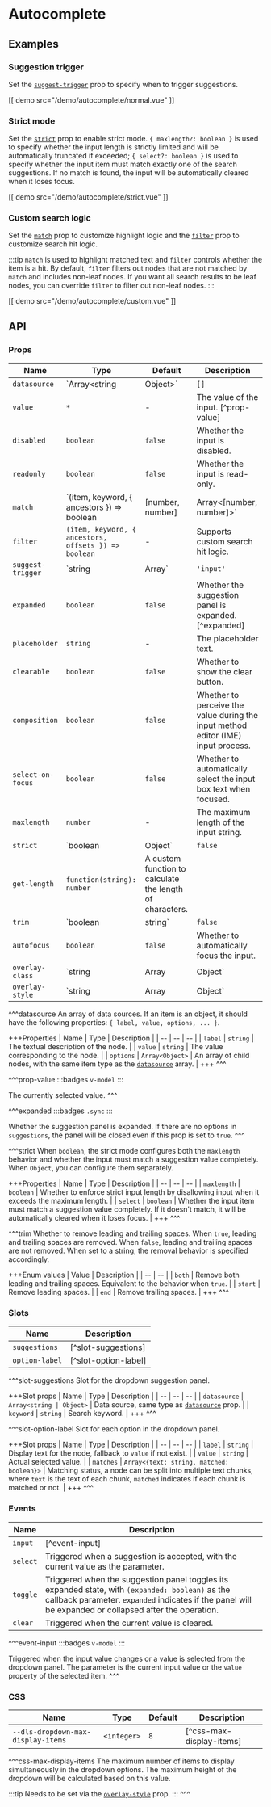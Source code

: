 # Autocomplete

## Examples

### Suggestion trigger

Set the [`suggest-trigger`](#props-suggest-trigger) prop to specify when to trigger suggestions.

[[ demo src="/demo/autocomplete/normal.vue" ]]

### Strict mode

Set the [`strict`](#props-strict) prop to enable strict mode. `{ maxlength?: boolean }` is used to specify whether the input length is strictly limited and will be automatically truncated if exceeded; `{ select?: boolean }` is used to specify whether the input item must match exactly one of the search suggestions. If no match is found, the input will be automatically cleared when it loses focus.

[[ demo src="/demo/autocomplete/strict.vue" ]]

### Custom search logic

Set the [`match`](#props-match) prop to customize highlight logic and the [`filter`](#props-filter) prop to customize search hit logic.

:::tip
`match` is used to highlight matched text and `filter` controls whether the item is a hit. By default, `filter` filters out nodes that are not matched by `match` and includes non-leaf nodes. If you want all search results to be leaf nodes, you can override `filter` to filter out non-leaf nodes.
:::

[[ demo src="/demo/autocomplete/custom.vue" ]]

## API

### Props

| Name | Type | Default | Description |
| -- | -- | -- | -- |
| ``datasource`` | `Array<string | Object>` | `[]` | [^datasource] |
| ``value`` | `*` | - | The value of the input. [^prop-value] |
| ``disabled`` | `boolean` | `false` | Whether the input is disabled. |
| ``readonly`` | `boolean` | `false` | Whether the input is read-only. |
| ``match`` | `(item, keyword, { ancestors }) => boolean | [number, number] | Array<[number, number]>` | - | Supports custom highlighting logic. The default is a case-insensitive substring match. |
| ``filter`` | `(item, keyword, { ancestors, offsets }) => boolean` | - | Supports custom search hit logic. |
| ``suggest-trigger`` | `string | Array<string>` | `'input'` | Specifies when to trigger the suggestion dropdown panel. Valid values are `'input'` and `'focus'`. |
| ``expanded`` | `boolean` | `false` | Whether the suggestion panel is expanded. [^expanded] |
| ``placeholder`` | `string` | - | The placeholder text. |
| ``clearable`` | `boolean` | `false` | Whether to show the clear button. |
| ``composition`` | `boolean` | `false` | Whether to perceive the value during the input method editor (IME) input process. |
| ``select-on-focus`` | `boolean` | `false` | Whether to automatically select the input box text when focused. |
| ``maxlength`` | `number` | - | The maximum length of the input string. |
| ``strict`` | `boolean | Object` | `false` | [^strict] |
| ``get-length`` | `function(string): number` | A custom function to calculate the length of characters. |
| ``trim`` | `boolean | string` | `false` | [^trim] |
| ``autofocus`` | `boolean` | `false` | Whether to automatically focus the input. |
| ``overlay-class`` | `string | Array | Object` | - | Refers to the [`overlay-class`](./overlay#props-overlay-class) prop of the [`Overlay`](./overlay) component. |
| ``overlay-style`` | `string | Array | Object` | - | Refers to the [`overlay-style`](./overlay#props-overlay-style) prop of the [`Overlay`](./overlay) component. |

^^^datasource
An array of data sources. If an item is an object, it should have the following properties: `{ label, value, options, ... }`.

+++Properties
| Name | Type | Description |
| -- | -- | -- |
| `label` | `string` | The textual description of the node. |
| `value` | `string` | The value corresponding to the node. |
| `options` | `Array<Object>` | An array of child nodes, with the same item type as the [`datasource`](#props-datasource) array. |
+++
^^^

^^^prop-value
:::badges
`v-model`
:::

The currently selected value.
^^^

^^^expanded
:::badges
`.sync`
:::

Whether the suggestion panel is expanded. If there are no options in `suggestions`, the panel will be closed even if this prop is set to `true`.
^^^

^^^strict
When `boolean`, the strict mode configures both the `maxlength` behavior and whether the input must match a suggestion value completely. When `Object`, you can configure them separately.

+++Properties
| Name | Type | Description |
| -- | -- | -- |
| `maxlength` | `boolean` | Whether to enforce strict input length by disallowing input when it exceeds the maximum length. |
| `select` | `boolean` | Whether the input item must match a suggestion value completely. If it doesn't match, it will be automatically cleared when it loses focus. |
+++
^^^

^^^trim
Whether to remove leading and trailing spaces. When `true`, leading and trailing spaces are removed. When `false`, leading and trailing spaces are not removed. When set to a string, the removal behavior is specified accordingly.

+++Enum values
| Value | Description |
| -- | -- |
| `both` | Remove both leading and trailing spaces. Equivalent to the behavior when `true`. |
| `start` | Remove leading spaces. |
| `end` | Remove trailing spaces. |
+++
^^^

### Slots

| Name | Description |
| -- | -- |
| ``suggestions`` | [^slot-suggestions] |
| ``option-label`` | [^slot-option-label] |

^^^slot-suggestions
Slot for the dropdown suggestion panel.

+++Slot props
| Name | Type | Description |
| -- | -- | -- |
| `datasource` | `Array<string | Object>` | Data source, same type as [`datasource`](#props-datasource) prop. |
| `keyword` | `string` | Search keyword. |
+++
^^^

^^^slot-option-label
Slot for each option in the dropdown panel.

+++Slot props
| Name | Type | Description |
| -- | -- | -- |
| `label` | `string` | Display text for the node, fallback to `value` if not exist. |
| `value` | `string` | Actual selected value. |
| `matches` | `Array<{text: string, matched: boolean}>` | Matching status, a node can be split into multiple text chunks, where `text` is the text of each chunk, `matched` indicates if each chunk is matched or not. |
+++
^^^

### Events

| Name | Description |
| -- | -- |
| ``input`` | [^event-input] |
| ``select`` | Triggered when a suggestion is accepted, with the current value as the parameter. |
| ``toggle`` | Triggered when the suggestion panel toggles its expanded state, with `(expanded: boolean)` as the callback parameter. `expanded` indicates if the panel will be expanded or collapsed after the operation. |
| ``clear`` | Triggered when the current value is cleared. |

^^^event-input
:::badges
`v-model`
:::

Triggered when the input value changes or a value is selected from the dropdown panel. The parameter is the current input value or the `value` property of the selected item.
^^^

### CSS

| Name | Type | Default | Description |
| -- | -- | -- | -- |
| ``--dls-dropdown-max-display-items`` | `<integer>` | `8` | [^css-max-display-items] |

^^^css-max-display-items
The maximum number of items to display simultaneously in the dropdown options. The maximum height of the dropdown will be calculated based on this value.

:::tip
Needs to be set via the [`overlay-style`](#props-overlay-style) prop.
:::
^^^
